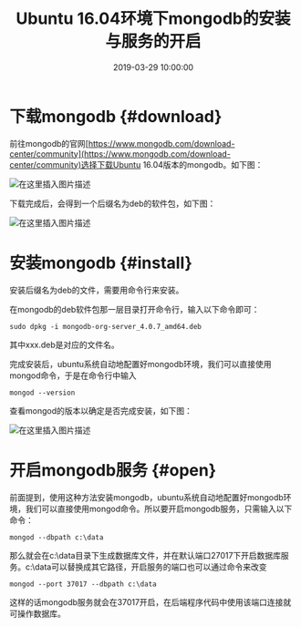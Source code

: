 ﻿---
layout: post
title: Ubuntu 16.04环境下mongodb的安装与服务的开启
date: 2019-03-29 10:00:00
categories: 
- Server-服务器相关
tags: 
- Server
- Ubuntu 
- Mongodb
description: Ubuntu 16.04环境下mongodb的安装与服务的开启。
---


# 下载mongodb  {#download}
前往mongodb的官网[https://www.mongodb.com/download-center/community](https://www.mongodb.com/download-center/community)选择下载Ubuntu 16.04版本的mongodb。如下图：

![在这里插入图片描述](https://raw.githubusercontent.com/watchcat2k/watchcat2k.github.io/master/styles/images/blogImage/2019-03/2019-03-29-1.png)

下载完成后，会得到一个后缀名为deb的软件包，如下图：

![在这里插入图片描述](https://raw.githubusercontent.com/watchcat2k/watchcat2k.github.io/master/styles/images/blogImage/2019-03/2019-03-29-2.png)

# 安装mongodb  {#install}
安装后缀名为deb的文件，需要用命令行来安装。

在mongodb的deb软件包那一层目录打开命令行，输入以下命令即可：
```
sudo dpkg -i mongodb-org-server_4.0.7_amd64.deb
```
其中xxx.deb是对应的文件名。

完成安装后，ubuntu系统自动地配置好mongodb环境，我们可以直接使用mongod命令，于是在命令行中输入
```
mongod --version
```
查看mongod的版本以确定是否完成安装，如下图：

![在这里插入图片描述](https://raw.githubusercontent.com/watchcat2k/watchcat2k.github.io/master/styles/images/blogImage/2019-03/2019-03-29-3.png)

# 开启mongodb服务  {#open}
前面提到，使用这种方法安装mongodb，ubuntu系统自动地配置好mongodb环境，我们可以直接使用mongod命令。所以要开启mongodb服务，只需输入以下命令：
```
mongod --dbpath c:\data
```
那么就会在c:\data目录下生成数据库文件，并在默认端口27017下开启数据库服务。c:\data可以替换成其它路径，开启服务的端口也可以通过命令来改变
```
mongod --port 37017 --dbpath c:\data
```
这样的话mongodb服务就会在37017开启，在后端程序代码中使用该端口连接就可操作数据库。


